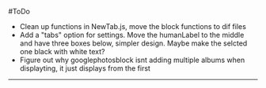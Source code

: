 #ToDo

- Clean up functions in NewTab.js, move the block functions to dif files
- Add a "tabs" option for settings. Move the humanLabel to the middle and have three boxes below, simpler design. Maybe make the selcted one black with white text?
- Figure out why googlephotosblock isnt adding multiple albums when displayting, it just displays from the first

---
